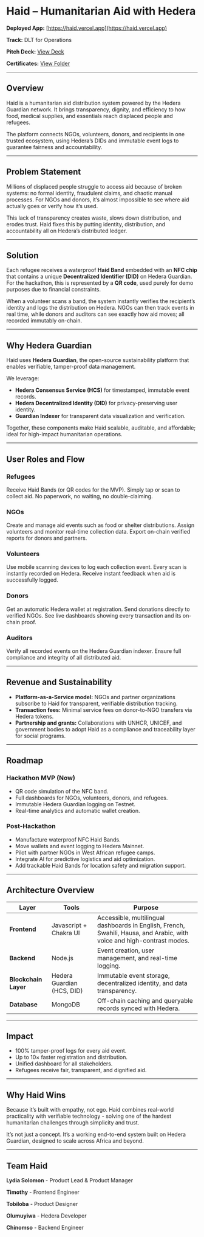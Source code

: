 # **Haid – Humanitarian Aid with Hedera**

**Deployed App:** [https://haid.vercel.app](https://haid.vercel.app)

**Track:** DLT for Operations

**Pitch Deck:** [View Deck](https://drive.google.com/file/d/1KJg9ox0LCqmu2kFjR4ObKcr3o21oIwhQ/view?usp=drive_link)

**Certificates:** [View Folder](https://drive.google.com/drive/folders/1eJqfsxgVWmBKuvDHocuY1ZKz837Q5HRR?usp=drive_link)

---

## **Overview**

Haid is a humanitarian aid distribution system powered by the Hedera Guardian network.
It brings transparency, dignity, and efficiency to how food, medical supplies, and essentials reach displaced people and refugees.

The platform connects NGOs, volunteers, donors, and recipients in one trusted ecosystem, using Hedera’s DIDs and immutable event logs to guarantee fairness and accountability.

---

## **Problem Statement**

Millions of displaced people struggle to access aid because of broken systems: no formal identity, fraudulent claims, and chaotic manual processes.
For NGOs and donors, it’s almost impossible to see where aid actually goes or verify how it’s used.

This lack of transparency creates waste, slows down distribution, and erodes trust. Haid fixes this by putting identity, distribution, and accountability all on Hedera’s distributed ledger.

---

## **Solution**

Each refugee receives a waterproof **Haid Band** embedded with an **NFC chip** that contains a unique **Decentralized Identifier (DID)** on Hedera Guardian.
For the hackathon, this is represented by a **QR code**, used purely for demo purposes due to financial constraints.

When a volunteer scans a band, the system instantly verifies the recipient’s identity and logs the distribution on Hedera.
NGOs can then track events in real time, while donors and auditors can see exactly how aid moves; all recorded immutably on-chain.

---

## **Why Hedera Guardian**

Haid uses **Hedera Guardian**, the open-source sustainability platform that enables verifiable, tamper-proof data management.

We leverage:

* **Hedera Consensus Service (HCS)** for timestamped, immutable event records.
* **Hedera Decentralized Identity (DID)** for privacy-preserving user identity.
* **Guardian Indexer** for transparent data visualization and verification.

Together, these components make Haid scalable, auditable, and affordable; ideal for high-impact humanitarian operations.

---

## **User Roles and Flow**

### Refugees

Receive Haid Bands (or QR codes for the MVP).
Simply tap or scan to collect aid.
No paperwork, no waiting, no double-claiming.

### NGOs

Create and manage aid events such as food or shelter distributions.
Assign volunteers and monitor real-time collection data.
Export on-chain verified reports for donors and partners.

### Volunteers

Use mobile scanning devices to log each collection event.
Every scan is instantly recorded on Hedera.
Receive instant feedback when aid is successfully logged.

### Donors

Get an automatic Hedera wallet at registration.
Send donations directly to verified NGOs.
See live dashboards showing every transaction and its on-chain proof.

### Auditors

Verify all recorded events on the Hedera Guardian indexer.
Ensure full compliance and integrity of all distributed aid.

---

## **Revenue and Sustainability**

* **Platform-as-a-Service model:** NGOs and partner organizations subscribe to Haid for transparent, verifiable distribution tracking.
* **Transaction fees:** Minimal service fees on donor-to-NGO transfers via Hedera tokens.
* **Partnership and grants:** Collaborations with UNHCR, UNICEF, and government bodies to adopt Haid as a compliance and traceability layer for social programs.

---

## **Roadmap**

### Hackathon MVP (Now)

* QR code simulation of the NFC band.
* Full dashboards for NGOs, volunteers, donors, and refugees.
* Immutable Hedera Guardian logging on Testnet.
* Real-time analytics and automatic wallet creation.

### Post-Hackathon

* Manufacture waterproof NFC Haid Bands.
* Move wallets and event logging to Hedera Mainnet.
* Pilot with partner NGOs in West African refugee camps.
* Integrate AI for predictive logistics and aid optimization.
* Add trackable Haid Bands for location safety and migration support.

---

## **Architecture Overview**

|Layer                 |Tools                       |Purpose                                                                                                                  |
| -------------------- | -------------------------- | ----------------------------------------------------------------------------------------------------------------------- |
| **Frontend**         | Javascript + Chakra UI     | Accessible, multilingual dashboards in English, French, Swahili, Hausa, and Arabic, with voice and high-contrast modes. |
| **Backend**          | Node.js                    | Event creation, user management, and real-time logging.                                                                 |
| **Blockchain Layer** | Hedera Guardian (HCS, DID) | Immutable event storage, decentralized identity, and data transparency.                                                 |
| **Database**         | MongoDB                    | Off-chain caching and queryable records synced with Hedera.                                                             |

---

## **Impact**

* 100% tamper-proof logs for every aid event.
* Up to 10× faster registration and distribution.
* Unified dashboard for all stakeholders.
* Refugees receive fair, transparent, and dignified aid.

---

## **Why Haid Wins**

Because it’s built with empathy, not ego.
Haid combines real-world practicality with verifiable technology - solving one of the hardest humanitarian challenges through simplicity and trust.

It’s not just a concept. It’s a working end-to-end system built on Hedera Guardian, designed to scale across Africa and beyond.

---

## **Team Haid**

**Lydia Solomon** - Product Lead & Product Manager

**Timothy** - Frontend Engineer

**Tobiloba** - Product Designer

**Olumuyiwa** - Hedera Developer

**Chinomso** - Backend Engineer
